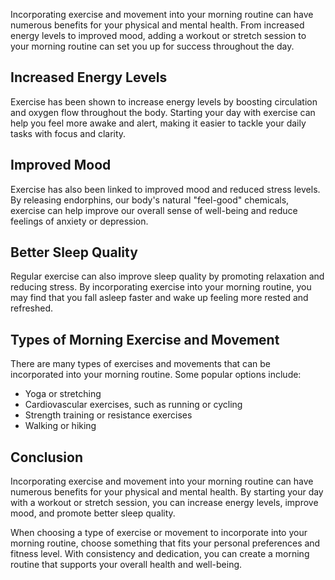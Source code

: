 

Incorporating exercise and movement into your morning routine can have numerous benefits for your physical and mental health. From increased energy levels to improved mood, adding a workout or stretch session to your morning routine can set you up for success throughout the day.

Increased Energy Levels
-----------------------

Exercise has been shown to increase energy levels by boosting circulation and oxygen flow throughout the body. Starting your day with exercise can help you feel more awake and alert, making it easier to tackle your daily tasks with focus and clarity.

Improved Mood
-------------

Exercise has also been linked to improved mood and reduced stress levels. By releasing endorphins, our body's natural "feel-good" chemicals, exercise can help improve our overall sense of well-being and reduce feelings of anxiety or depression.

Better Sleep Quality
--------------------

Regular exercise can also improve sleep quality by promoting relaxation and reducing stress. By incorporating exercise into your morning routine, you may find that you fall asleep faster and wake up feeling more rested and refreshed.

Types of Morning Exercise and Movement
--------------------------------------

There are many types of exercises and movements that can be incorporated into your morning routine. Some popular options include:

* Yoga or stretching
* Cardiovascular exercises, such as running or cycling
* Strength training or resistance exercises
* Walking or hiking

Conclusion
----------

Incorporating exercise and movement into your morning routine can have numerous benefits for your physical and mental health. By starting your day with a workout or stretch session, you can increase energy levels, improve mood, and promote better sleep quality.

When choosing a type of exercise or movement to incorporate into your morning routine, choose something that fits your personal preferences and fitness level. With consistency and dedication, you can create a morning routine that supports your overall health and well-being.
